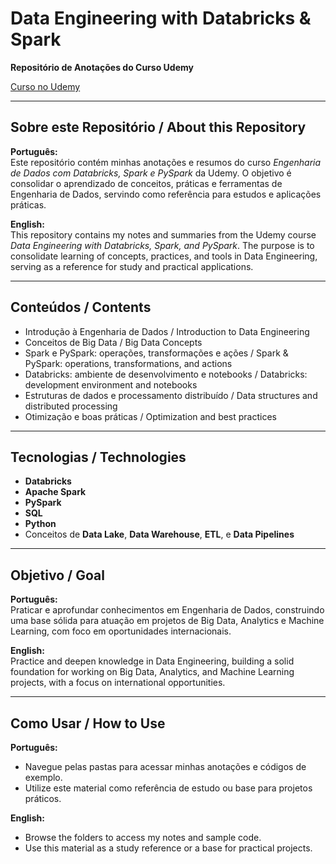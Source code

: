 # Data Engineering with Databricks & Spark  
**Repositório de Anotações do Curso Udemy**  

[Curso no Udemy](https://www.udemy.com/course/engenharia-de-dados-com-databricks-spark-e-pyspark/?couponCode=KEEPLEARNINGBR)

---

## Sobre este Repositório / About this Repository

**Português:**  
Este repositório contém minhas anotações e resumos do curso *Engenharia de Dados com Databricks, Spark e PySpark* da Udemy. O objetivo é consolidar o aprendizado de conceitos, práticas e ferramentas de Engenharia de Dados, servindo como referência para estudos e aplicações práticas.

**English:**  
This repository contains my notes and summaries from the Udemy course *Data Engineering with Databricks, Spark, and PySpark*. The purpose is to consolidate learning of concepts, practices, and tools in Data Engineering, serving as a reference for study and practical applications.

---

## Conteúdos / Contents

- Introdução à Engenharia de Dados / Introduction to Data Engineering  
- Conceitos de Big Data / Big Data Concepts  
- Spark e PySpark: operações, transformações e ações / Spark & PySpark: operations, transformations, and actions  
- Databricks: ambiente de desenvolvimento e notebooks / Databricks: development environment and notebooks  
- Estruturas de dados e processamento distribuído / Data structures and distributed processing  
- Otimização e boas práticas / Optimization and best practices  

---

## Tecnologias / Technologies

- **Databricks**  
- **Apache Spark**  
- **PySpark**  
- **SQL**  
- **Python**  
- Conceitos de **Data Lake**, **Data Warehouse**, **ETL**, e **Data Pipelines**  

---

## Objetivo / Goal

**Português:**  
Praticar e aprofundar conhecimentos em Engenharia de Dados, construindo uma base sólida para atuação em projetos de Big Data, Analytics e Machine Learning, com foco em oportunidades internacionais.

**English:**  
Practice and deepen knowledge in Data Engineering, building a solid foundation for working on Big Data, Analytics, and Machine Learning projects, with a focus on international opportunities.

---

## Como Usar / How to Use

**Português:**  
- Navegue pelas pastas para acessar minhas anotações e códigos de exemplo.  
- Utilize este material como referência de estudo ou base para projetos práticos.  

**English:**  
- Browse the folders to access my notes and sample code.  
- Use this material as a study reference or a base for practical projects.  
